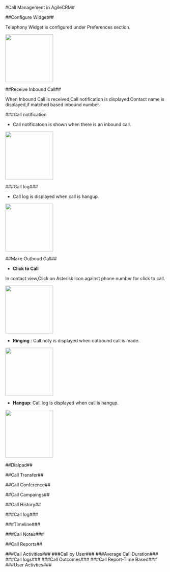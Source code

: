 #Call Management in AgileCRM#

##Configure Widget##

Telephony Widget is configured under Preferences section.

<img src="https://cloud.githubusercontent.com/assets/15827609/22871078/9020e192-f1d3-11e6-82d9-b01350b7867d.png" width="150">
 
##Receive Inbound Call##

When Inbound Call is received,Call notification is displayed.Contact name is displayed,if matched based inbound number.

###Call notification

- Call notificatoon is shown when there is an inbound call.

<img src="https://cloud.githubusercontent.com/assets/15827609/22747244/8f90d2a8-ee4c-11e6-8dc1-24dd6e65f4dc.png" width="150">

###Call log###

- Call log is displayed when call is hangup.

<img src="https://cloud.githubusercontent.com/assets/15827609/22747330/cc8b697a-ee4c-11e6-86e5-c224b2df8a41.png" width="150">

##Make Outboud Call##

- **Click to Call**

In contact view,Click on Asterisk icon against phone number for click to call.

<img src="https://cloud.githubusercontent.com/assets/15827609/22746110/ce8e6fa0-ee48-11e6-9349-6a20f33ea2c9.png" width="150">

- **Ringing** : Call noty is displayed when outbound call is made.

<img src="https://cloud.githubusercontent.com/assets/15827609/22746316/605b1eba-ee49-11e6-89ba-7a1c7ca0128d.png" width="150">

- **Hangup**: Call log is displayed when call is hangup.

<img src="https://cloud.githubusercontent.com/assets/15827609/22746500/e583c344-ee49-11e6-8f54-e086a13a91f3.png" width="150">

##Dialpad##

##Call Transfer##

##Call Conference##

##Call Campaings##

##Call History##

###Call log###

###Timeline###

###Call Notes###

##Call Reports##

###Call Activities###
###Call by User###
###Average Call Duration###
###Call logs###
###Call Outcomes###
###Call Report-Time Based###
###User Activties###

